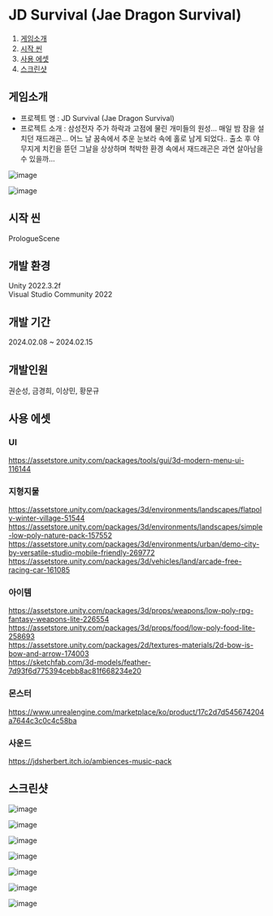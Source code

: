 # JD Survival (Jae Dragon Survival)
1. [게임소개](#게임소개)
2. [시작 씬](#시작-씬)
3. [사용 에셋](#사용-에셋)  
4. [스크린샷](#스크린샷)

## 게임소개
- 프로젝트 명 : JD Survival (Jae Dragon Survival)
- 프로젝트 소개 : 삼성전자 주가 하락과 고점에 물린 개미들의 원성… 매일 밤 잠을 설치던 재드래곤… 어느 날 꿈속에서 추운 눈보라 속에 홀로 남게 되었다.. 출소 후 야무지게 치킨을 뜯던 그날을 상상하며 척박한 환경 속에서 재드래곤은 과연 살아남을 수 있을까…

![image](https://github.com/masterkeum/threeDSurvivalTeam/assets/88172590/fbaaa77f-8519-4643-a271-177923501732)

![image](https://github.com/masterkeum/threeDSurvivalTeam/assets/88172590/90abd634-6fa1-4fbe-9959-e6f0a5734e91)


## 시작 씬
PrologueScene  

## 개발 환경
Unity 2022.3.2f  
Visual Studio Community 2022  

## 개발 기간
2024.02.08 ~ 2024.02.15

## 개발인원
권순성, 금경희, 이상민, 황문규

## 사용 에셋

### UI
https://assetstore.unity.com/packages/tools/gui/3d-modern-menu-ui-116144  

### 지형지물
https://assetstore.unity.com/packages/3d/environments/landscapes/flatpoly-winter-village-51544  
https://assetstore.unity.com/packages/3d/environments/landscapes/simple-low-poly-nature-pack-157552  
https://assetstore.unity.com/packages/3d/environments/urban/demo-city-by-versatile-studio-mobile-friendly-269772  
https://assetstore.unity.com/packages/3d/vehicles/land/arcade-free-racing-car-161085  

### 아이템
https://assetstore.unity.com/packages/3d/props/weapons/low-poly-rpg-fantasy-weapons-lite-226554  
https://assetstore.unity.com/packages/3d/props/food/low-poly-food-lite-258693  
https://assetstore.unity.com/packages/2d/textures-materials/2d-bow-is-bow-and-arrow-174003  
https://sketchfab.com/3d-models/feather-7d93f6d775394cebb8ac81f668234e20  

### 몬스터
https://www.unrealengine.com/marketplace/ko/product/17c2d7d545674204a7644c3c0c4c58ba  

### 사운드
https://jdsherbert.itch.io/ambiences-music-pack

## 스크린샷
![image](https://github.com/masterkeum/threeDSurvivalTeam/assets/88172590/6240ff21-6933-45a3-8f33-1d473a522cef)

![image](https://github.com/masterkeum/threeDSurvivalTeam/assets/88172590/7d679cf2-2abc-494e-a75d-1f8354fb84ba)

![image](https://github.com/masterkeum/threeDSurvivalTeam/assets/88172590/33e695e7-8617-40d8-8f0d-45362a224589)

![image](https://github.com/masterkeum/threeDSurvivalTeam/assets/88172590/d0bd47e3-ed03-41e8-ab7a-5d2c4a788d98)

![image](https://github.com/masterkeum/threeDSurvivalTeam/assets/88172590/db7b6ca1-9a82-4b3f-8065-a831f028a94e)

![image](https://github.com/masterkeum/threeDSurvivalTeam/assets/88172590/3bdf72d0-8dc5-4ba3-bc02-7c83c4353942)

![image](https://github.com/masterkeum/threeDSurvivalTeam/assets/88172590/bbcb0699-4ffd-44f2-8568-278b9f2721bd)










